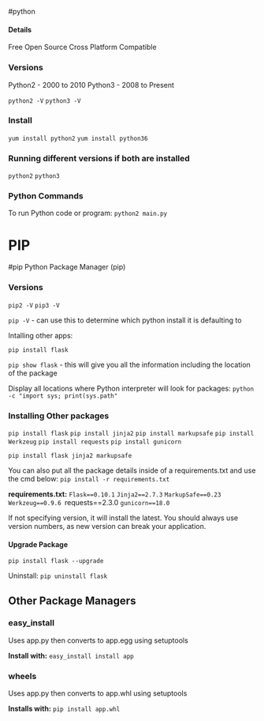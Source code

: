#python

#### Details
Free
Open Source
Cross Platform Compatible

### Versions
Python2 - 2000 to 2010
Python3 - 2008 to Present

`python2 -V`
`python3 -V`

### Install

 `yum install python2`
 `yum install python36`


### Running different versions if both are installed
`python2`
`python3`

### Python Commands
To run Python code or program:
`python2 main.py`


# PIP
#pip
Python Package Manager (pip)

### Versions
`pip2 -V`
`pip3 -V`

`pip -V` - can use this to determine which python install it is defaulting to

Intalling other apps:

`pip install flask`

`pip show flask` - this will give you all the information including the location of the package

Display all locations where Python interpreter will look for packages:
`python -c "import sys; print(sys.path"`

### Installing Other packages

`pip install flask`
`pip install jinja2`
`pip install markupsafe`
`pip install Werkzeug`
`pip install requests`
`pip install gunicorn`

`pip install flask jinja2 markupsafe`

You can also put all the package details inside of a requirements.txt and use the cmd below:
`pip install -r requirements.txt`

**requirements.txt:**
`Flask==0.10.1`
`Jinja2==2.7.3`
`MarkupSafe==0.23`
`Werkzeug==0.9.6
`requests==2.3.0
`gunicorn==18.0`

If not specifying version, it will install the latest. You should always use version numbers, as new version can break your application.

#### Upgrade Package
`pip install flask --upgrade`

Uninstall:
`pip uninstall flask`


## Other Package Managers

### easy_install
Uses app.py then converts to app.egg using setuptools

**Install with:** 
`easy_install install app`

### wheels
Uses app.py then converts to app.whl using setuptools

**Installs with:**
`pip install app.whl`